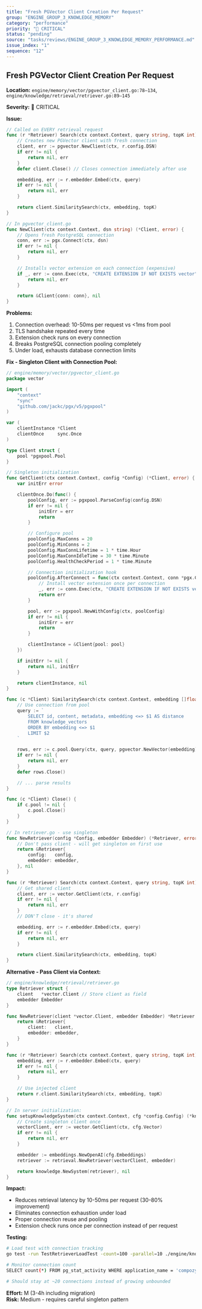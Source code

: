 ```yaml
---
title: "Fresh PGVector Client Creation Per Request"
group: "ENGINE_GROUP_3_KNOWLEDGE_MEMORY"
category: "performance"
priority: "🔴 CRITICAL"
status: "pending"
source: "tasks/reviews/ENGINE_GROUP_3_KNOWLEDGE_MEMORY_PERFORMANCE.md"
issue_index: "1"
sequence: "12"
---
```


## Fresh PGVector Client Creation Per Request

**Location:** `engine/memory/vector/pgvector_client.go:78–134`, `engine/knowledge/retrieval/retriever.go:89–145`

**Severity:** 🔴 CRITICAL

**Issue:**

```go
// Called on EVERY retrieval request
func (r *Retriever) Search(ctx context.Context, query string, topK int) ([]*Result, error) {
    // Creates new PGVector client with fresh connection
    client, err := pgvector.NewClient(ctx, r.config.DSN)
    if err != nil {
        return nil, err
    }
    defer client.Close() // Closes connection immediately after use

    embedding, err := r.embedder.Embed(ctx, query)
    if err != nil {
        return nil, err
    }

    return client.SimilaritySearch(ctx, embedding, topK)
}

// In pgvector_client.go
func NewClient(ctx context.Context, dsn string) (*Client, error) {
    // Opens fresh PostgreSQL connection
    conn, err := pgx.Connect(ctx, dsn)
    if err != nil {
        return nil, err
    }

    // Installs vector extension on each connection (expensive)
    if _, err := conn.Exec(ctx, "CREATE EXTENSION IF NOT EXISTS vector"); err != nil {
        return nil, err
    }

    return &Client{conn: conn}, nil
}
```

**Problems:**

1. Connection overhead: 10-50ms per request vs <1ms from pool
2. TLS handshake repeated every time
3. Extension check runs on every connection
4. Breaks PostgreSQL connection pooling completely
5. Under load, exhausts database connection limits

**Fix - Singleton Client with Connection Pool:**

```go
// engine/memory/vector/pgvector_client.go
package vector

import (
    "context"
    "sync"
    "github.com/jackc/pgx/v5/pgxpool"
)

var (
    clientInstance *Client
    clientOnce     sync.Once
)

type Client struct {
    pool *pgxpool.Pool
}

// Singleton initialization
func GetClient(ctx context.Context, config *Config) (*Client, error) {
    var initErr error

    clientOnce.Do(func() {
        poolConfig, err := pgxpool.ParseConfig(config.DSN)
        if err != nil {
            initErr = err
            return
        }

        // Configure pool
        poolConfig.MaxConns = 20
        poolConfig.MinConns = 2
        poolConfig.MaxConnLifetime = 1 * time.Hour
        poolConfig.MaxConnIdleTime = 30 * time.Minute
        poolConfig.HealthCheckPeriod = 1 * time.Minute

        // Connection initialization hook
        poolConfig.AfterConnect = func(ctx context.Context, conn *pgx.Conn) error {
            // Install vector extension once per connection
            _, err := conn.Exec(ctx, "CREATE EXTENSION IF NOT EXISTS vector")
            return err
        }

        pool, err := pgxpool.NewWithConfig(ctx, poolConfig)
        if err != nil {
            initErr = err
            return
        }

        clientInstance = &Client{pool: pool}
    })

    if initErr != nil {
        return nil, initErr
    }

    return clientInstance, nil
}

func (c *Client) SimilaritySearch(ctx context.Context, embedding []float32, topK int) ([]*Result, error) {
    // Use connection from pool
    query := `
        SELECT id, content, metadata, embedding <=> $1 AS distance
        FROM knowledge_vectors
        ORDER BY embedding <=> $1
        LIMIT $2
    `

    rows, err := c.pool.Query(ctx, query, pgvector.NewVector(embedding), topK)
    if err != nil {
        return nil, err
    }
    defer rows.Close()

    // ... parse results
}

func (c *Client) Close() {
    if c.pool != nil {
        c.pool.Close()
    }
}

// In retriever.go - use singleton
func NewRetriever(config *Config, embedder Embedder) (*Retriever, error) {
    // Don't pass client - will get singleton on first use
    return &Retriever{
        config:   config,
        embedder: embedder,
    }, nil
}

func (r *Retriever) Search(ctx context.Context, query string, topK int) ([]*Result, error) {
    // Get shared client
    client, err := vector.GetClient(ctx, r.config)
    if err != nil {
        return nil, err
    }
    // DON'T close - it's shared

    embedding, err := r.embedder.Embed(ctx, query)
    if err != nil {
        return nil, err
    }

    return client.SimilaritySearch(ctx, embedding, topK)
}
```

**Alternative - Pass Client via Context:**

```go
// engine/knowledge/retrieval/retriever.go
type Retriever struct {
    client   *vector.Client // Store client as field
    embedder Embedder
}

func NewRetriever(client *vector.Client, embedder Embedder) *Retriever {
    return &Retriever{
        client:   client,
        embedder: embedder,
    }
}

func (r *Retriever) Search(ctx context.Context, query string, topK int) ([]*Result, error) {
    embedding, err := r.embedder.Embed(ctx, query)
    if err != nil {
        return nil, err
    }

    // Use injected client
    return r.client.SimilaritySearch(ctx, embedding, topK)
}

// In server initialization:
func setupKnowledgeSystem(ctx context.Context, cfg *config.Config) (*knowledge.System, error) {
    // Create singleton client once
    vectorClient, err := vector.GetClient(ctx, cfg.Vector)
    if err != nil {
        return nil, err
    }

    embedder := embeddings.NewOpenAI(cfg.Embeddings)
    retriever := retrieval.NewRetriever(vectorClient, embedder)

    return knowledge.NewSystem(retriever), nil
}
```

**Impact:**

- Reduces retrieval latency by 10-50ms per request (30-80% improvement)
- Eliminates connection exhaustion under load
- Proper connection reuse and pooling
- Extension check runs once per connection instead of per request

**Testing:**

```bash
# Load test with connection tracking
go test -run TestRetrieverLoadTest -count=100 -parallel=10 ./engine/knowledge/retrieval

# Monitor connection count
SELECT count(*) FROM pg_stat_activity WHERE application_name = 'compozy';

# Should stay at ~20 connections instead of growing unbounded
```

**Effort:** M (3-4h including migration)  
**Risk:** Medium - requires careful singleton pattern
